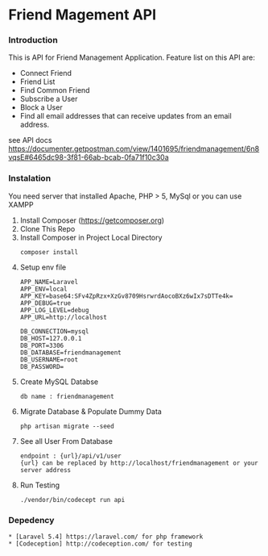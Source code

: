 # Friend Magement API

### Introduction
This is API for Friend Management Application.
Feature list on this API are:
- Connect Friend
- Friend List
- Find Common Friend
- Subscribe a User
- Block a User
- Find all email addresses that can receive updates from an email address.

see API docs https://documenter.getpostman.com/view/1401695/friendmanagement/6n8vqsE#6465dc98-3f81-66ab-bcab-0fa71f10c30a

### Instalation

You need server that installed Apache, PHP > 5, MySql or you can use XAMPP

1. Install Composer (https://getcomposer.org)
2. Clone This Repo
3. Install Composer in Project Local Directory
    ```
    composer install
    ```
4. Setup env file
    ```
    APP_NAME=Laravel
    APP_ENV=local
    APP_KEY=base64:SFv4ZpRzx+XzGv8709HsrwrdAocoBXz6wIx7sDTTe4k=
    APP_DEBUG=true
    APP_LOG_LEVEL=debug
    APP_URL=http://localhost
    
    DB_CONNECTION=mysql
    DB_HOST=127.0.0.1
    DB_PORT=3306
    DB_DATABASE=friendmanagement
    DB_USERNAME=root
    DB_PASSWORD=
    ```
6. Create MySQL Databse
    ```
    db name : friendmanagement
    ```
5. Migrate Database & Populate Dummy Data
    ```
    php artisan migrate --seed
    ```
6. See all User From Database
    ```
    endpoint : {url}/api/v1/user
    {url} can be replaced by http://localhost/friendmanagement or your server address
    ```
7. Run Testing
    ```
    ./vendor/bin/codecept run api
    ```
  
### Depedency
    * [Laravel 5.4] https://laravel.com/ for php framework 
    * [Codeception] http://codeception.com/ for testing